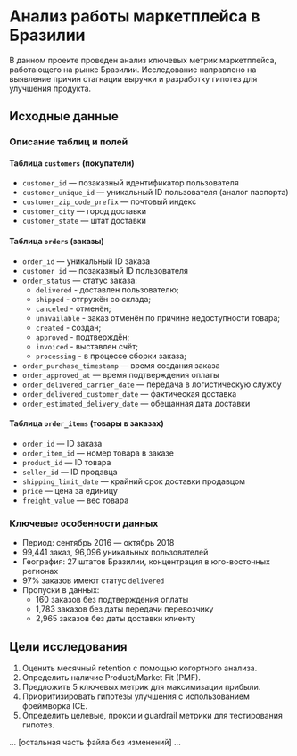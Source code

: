 # Анализ работы маркетплейса в Бразилии


В данном проекте проведен анализ ключевых метрик маркетплейса, работающего на рынке Бразилии. Исследование направлено на выявление причин стагнации выручки и разработку гипотез для улучшения продукта.

## Исходные данные

### Описание таблиц и полей

#### Таблица `customers` (покупатели)
- `customer_id` — позаказный идентификатор пользователя
- `customer_unique_id` — уникальный ID пользователя (аналог паспорта)
- `customer_zip_code_prefix` — почтовый индекс
- `customer_city` — город доставки
- `customer_state` — штат доставки

#### Таблица `orders` (заказы)
- `order_id` — уникальный ID заказа
- `customer_id` — позаказный ID пользователя
- `order_status` — статус заказа:
    - `delivered` - доставлен пользователю;
    -  `shipped` -  отгружён со склада;
    -  `canceled` - отменён;
    -  `unavailable` - заказ отменён по причине недоступности товара;
    -  `created` - создан;
    -  `approved` - подтверждён;
    -  `invoiced` - выставлен счёт;
    -  `processing` - в процессе сборки заказа;
- `order_purchase_timestamp` — время создания заказа
- `order_approved_at` — время подтверждения оплаты
- `order_delivered_carrier_date` — передача в логистическую службу
- `order_delivered_customer_date` — фактическая доставка
- `order_estimated_delivery_date` — обещанная дата доставки

#### Таблица `order_items` (товары в заказах)
- `order_id` — ID заказа
- `order_item_id` — номер товара в заказе
- `product_id` — ID товара
- `seller_id` — ID продавца
- `shipping_limit_date` — крайний срок доставки продавцом
- `price` — цена за единицу
- `freight_value` — вес товара

### Ключевые особенности данных
- Период: сентябрь 2016 — октябрь 2018
- 99,441 заказ, 96,096 уникальных пользователей
- География: 27 штатов Бразилии, концентрация в юго-восточных регионах
- 97% заказов имеют статус `delivered`
- Пропуски в данных: 
  - 160 заказов без подтверждения оплаты
  - 1,783 заказов без даты передачи перевозчику
  - 2,965 заказов без даты доставки клиенту

## Цели исследования
1. Оценить месячный retention с помощью когортного анализа.
2. Определить наличие Product/Market Fit (PMF).
3. Предложить 5 ключевых метрик для максимизации прибыли.
4. Приоритизировать гипотезы улучшения с использованием фреймворка ICE.
5. Определить целевые, прокси и guardrail метрики для тестирования гипотез.

... [остальная часть файла без изменений] ...
